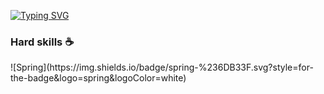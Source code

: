 [![Typing SVG](https://readme-typing-svg.herokuapp.com?color=%2336BCF7&lines=Hello+World+I`m+mattakvshi)](https://git.io/typing-svg)
<h3>Hard skills ☕ </h3>
![Spring](https://img.shields.io/badge/spring-%236DB33F.svg?style=for-the-badge&logo=spring&logoColor=white)
